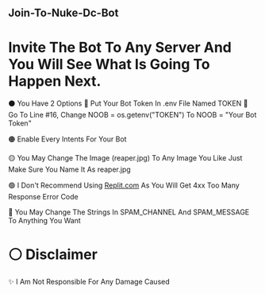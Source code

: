## Join-To-Nuke-Dc-Bot
# Invite The Bot To Any Server And You Will See What Is Going To Happen Next.

⚫ You Have 2 Options
🔴 Put Your Bot Token In .env File Named TOKEN
🔴 Go To Line #16, Change NOOB = os.getenv("TOKEN") To NOOB = "Your Bot Token"

🟠 Enable Every Intents For Your Bot

🟡 You May Change The Image (reaper.jpg) To Any Image You Like Just Make Sure You Name It As reaper.jpg

🟢 I Don't Recommend Using [Replit.com](https://replit.com) As You Will Get 4xx Too Many Response Error Code

🔵 You May Change The Strings In SPAM_CHANNEL And SPAM_MESSAGE To Anything You Want

# ⚪ Disclaimer

✨ I Am Not Responsible For Any Damage Caused
